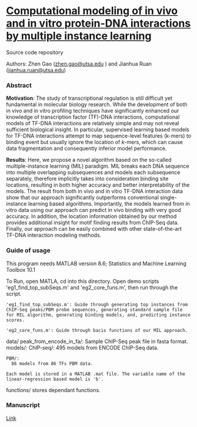 # [Computational modeling of in vivo and in vitro protein-DNA interactions by multiple instance learning](https://academic.oup.com/bioinformatics/article/33/14/2097/3059139)
Source code repository

Authors: Zhen Gao (zhen.gao@utsa.edu ) and Jianhua Ruan (jianhua.ruan@utsa.edu)

### Abstract
**Motivation**: The study of transcriptional regulation is still difficult yet fundamental in molecular biology research. While the development of both in vivo and in vitro profiling techniques have significantly enhanced our knowledge of transcription factor (TF)-DNA interactions, computational models of TF-DNA interactions are relatively simple and may not reveal sufficient biological insight. In particular, supervised learning based models for TF-DNA interactions attempt to map sequence-level features (k-mers) to binding event but usually ignore the location of $k$-mers, which can cause data fragmentation and consequently inferior model performance. 

**Results**: Here, we propose a novel algorithm based on the so-called multiple-instance learning (MIL) paradigm. MIL breaks each DNA sequence into multiple overlapping subsequences and models each subsequence separately, therefore implicitly takes into consideration binding site locations, resulting in both higher accuracy and better interpretability of the models. The result from both in vivo and in vitro TF-DNA interaction data show that our approach significantly outperforms conventional single-instance learning based algorithms. Importantly, the models learned from in vitro data using our approach can predict in vivo binding with very good accuracy. In addition, the location information obtained by our method provides additional insight for motif finding results from ChIP-Seq data. Finally, our approach can be easily combined with other state-of-the-art TF-DNA interaction modeling methods.


### Guide of usage
This program needs MATLAB version 8.6; Statistics and Machine Learning Toolbox 10.1

To Run, open MATLA, cd into this directory. 
Open demo scripts 'eg1_find_top_subSeqs.m' and 'eg2_core_funs.m', then run through the script.

	'eg1_find_top_subSeqs.m': Guide through generating top instances from ChIP-Seq peaks/PBM probe sequences, generating standard sample file for MIL algorithm, generating binding models, and, predicting instance scores. 
	
	'eg2_core_funs.m': Guide through bacis functions of our MIL approach.



data/
  peak_from_encode_in_fa/: 
    Sample ChIP-Seq peak file in fasta format.
  models/: 
    ChIP-seq/:
      495 models from ENCODE ChIP-Seq data.

    PBM/:
      86 models from 86 TFs PBM data.

    Each model is stored in a MATLAB .mat file. The variable name of the linear-regression based model is 'b'.


functions/
  stores dependant functions. 


### Manuscript
[Link](https://academic.oup.com/bioinformatics/article/33/14/2097/3059139)
